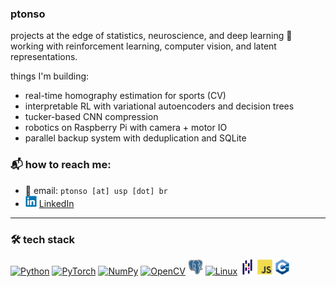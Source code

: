 ### ptonso

projects at the edge of statistics, neuroscience, and deep learning 🧠  
working with reinforcement learning, computer vision, and latent representations.

things I'm building:
- real-time homography estimation for sports (CV)
- interpretable RL with variational autoencoders and decision trees
- tucker-based CNN compression
- robotics on Raspberry Pi with camera + motor IO
- parallel backup system with deduplication and SQLite

### 📬 how to reach me: 
- 📧 email: `ptonso [at] usp [dot] br`
- <a href="https://www.linkedin.com/in/pedro-fernandez-tonso-710b91220/"><img src="https://github.com/devicons/devicon/blob/v2.16.0/icons/linkedin/linkedin-original.svg" height="18" alt="LinkedIn"/></a> [LinkedIn](https://www.linkedin.com/in/pedro-fernandez-tonso-710b91220/)

---

### 🛠 tech stack

<a href="https://www.python.org"><img src="https://cdn.jsdelivr.net/gh/devicons/devicon/icons/python/python-original.svg" height="24" alt="Python"/></a>
<a href="https://pytorch.org"><img src="https://cdn.jsdelivr.net/gh/devicons/devicon/icons/pytorch/pytorch-original.svg" height="24" alt="PyTorch"/></a>
<a href="https://numpy.org"><img src="https://cdn.jsdelivr.net/gh/devicons/devicon/icons/numpy/numpy-original.svg" height="24" alt="NumPy"/></a>
<a href="https://opencv.org/"><img src="https://cdn.jsdelivr.net/gh/devicons/devicon/icons/opencv/opencv-original.svg" height="24" alt="OpenCV"/></a>
<a href="https://www.postgresql.org/"><img src="https://github.com/devicons/devicon/blob/v2.16.0/icons/postgresql/postgresql-original.svg" height="24" alt="PostgreSQL"/></a>
<a href="https://www.linux.org/"><img src="https://cdn.jsdelivr.net/gh/devicons/devicon/icons/linux/linux-original.svg" height="24" alt="Linux"/></a>
<a href="https://pandas.pydata.org/"><img src="https://github.com/devicons/devicon/blob/v2.16.0/icons/pandas/pandas-original.svg" height="24" alt="Pandas"/></a>
<a href="https://developer.mozilla.org/en-US/docs/Web/JavaScript"><img src="https://github.com/devicons/devicon/blob/v2.16.0/icons/javascript/javascript-original.svg" height="24" alt="JavaScript"/></a>
<a href="https://isocpp.org/"><img src="https://github.com/devicons/devicon/blob/v2.16.0/icons/cplusplus/cplusplus-original.svg" height="24" alt="CPP"/></a>

<!-- <a href="https://www.docker.com/"><img src="https://github.com/devicons/devicon/blob/v2.16.0/icons/docker/docker-original.svg" height="24" alt="Docker"/></a> -->

